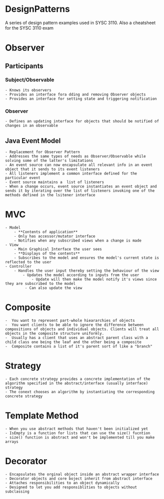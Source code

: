 # DesignPatterns
A series of design pattern examples used in SYSC 3110.
Also a cheatsheet for the SYSC 3110 exam

# Observer

## Participants

### Subject/Observable
    - Knows its observers
    - Provides an interface fora dding and removing Observer objects
    - Provides an interface for setting state and triggering notification
### Observer
    - Defines an updating interface for objects that should be notified of changes in an observable
## Java Event Model
    - Replacement for Observer Pattern
    - Addresses the same types of needs as Observer/Observable while solving some of the latter's limitations
    - An event source can now encapsulate all relevant info in an event object that it sends to its event listeners
    - All listeners implement a common interface defined for the particular event
    - Event source maintains a  list of listeners
    - When a change occurs, event source instantiates an event object and sends it by iterating over the list of listeners invoking one of the methods defined in the lsitener interface
# MVC
    - Model
        - **Contents of application**
        - Only has accessor/mutator interface
        - Notifies when any subscribed views when a change is made
    - View
        - Main Graphical Interface the user sees
        - **Displays of the contents**
        - Subscribes to the model and ensures the model's current state is reflected to the user
    - Controller
        - Handles the user input thereby setting the behaviour of the view
            - Updates the model according to inputs from the user
                - Update will then make the model notify it's views since they are subscribed to the model
             - Can also update the view 
# Composite
    -  You want to represent part-whole hieararchies of objects
    -  You want clients to be able to ignore the difference between compositions of objects and individual objects. Clients will treat all objects in the composite structure uniformly.
    -  Usually has a client that uses an abstract parent class with a child class one being the leaf and the other being a composite
    -  Composite contains a list of it's parent sort of like a "branch"
# Strategy
    - Each concrete strategy provides a concrete implementation of the algorithm specified in the abstract/interface (usually interface) strategy
    - The conext chooses an algorithm by instantiating the corresponding concrete strategy
# Template Method
    - When you use abstract methods that haven't been initialized yet
    - IsEmpty is a function for lists that can use the size() fucntion
    - size() function is abstract and won't be implemented till you make arrays
# Decorator
    - Encapsulates the orginal object inside an abstract wrapper interface
    - Decorator objects and core boject inherit from abstract interface
    - Attaches responsibilities to an object dynamically
    - Designed to let you add responsiblities to objects without subclassing